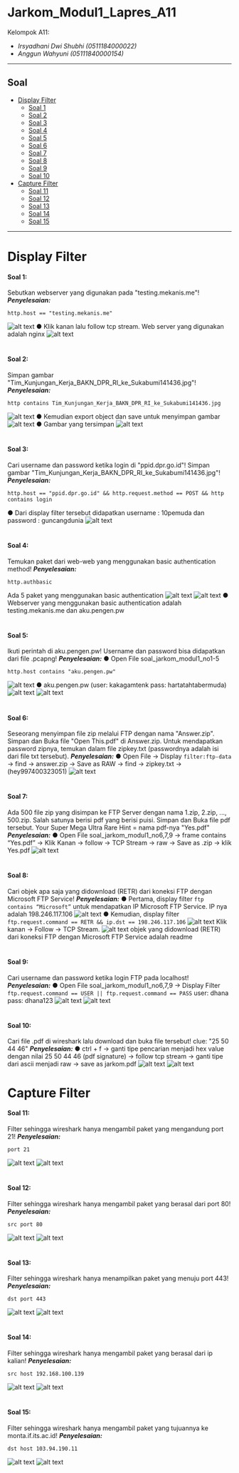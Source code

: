 # Jarkom_Modul1_Lapres_A11
Kelompok A11:
* _Irsyadhani Dwi Shubhi (0511184000022)_
* _Anggun Wahyuni (05111840000154)_

----------------------------------------------------------------
## Soal
* [Display Filter](#display-filter)
  * [Soal 1](#soal-1)
  * [Soal 2](#soal-2)
  * [Soal 3](#soal-3)
  * [Soal 4](#soal-4)
  * [Soal 5](#soal-5)
  * [Soal 6](#soal-6)
  * [Soal 7](#soal-7)
  * [Soal 8](#soal-8)
  * [Soal 9](#soal-9)
  * [Soal 10](#soal-10)
* [Capture Filter](#capture-filter)
  * [Soal 11](#soal-11)
  * [Soal 12](#soal-12)
  * [Soal 13](#soal-13)
  * [Soal 14](#soal-14)
  * [Soal 15](#soal-15)
----------------------------------------------------------------
# Display Filter
#### Soal 1:
Sebutkan webserver yang digunakan pada "testing.mekanis.me"!
_**Penyelesaian:**_
```
http.host == "testing.mekanis.me"
```
![alt text](https://github.com/irsyadhani22/Jarkom_Modul1_Lapres_A11/blob/master/gambar/soal1.1.png)
● Klik kanan lalu follow tcp stream. Web server yang digunakan adalah nginx
![alt text](https://github.com/irsyadhani22/Jarkom_Modul1_Lapres_A11/blob/master/gambar/soal1.1.png)
#
#### Soal 2:
Simpan gambar "Tim_Kunjungan_Kerja_BAKN_DPR_RI_ke_Sukabumi141436.jpg"!
_**Penyelesaian:**_
```
http contains Tim_Kunjungan_Kerja_BAKN_DPR_RI_ke_Sukabumi141436.jpg
```
![alt text](https://github.com/irsyadhani22/Jarkom_Modul1_Lapres_A11/blob/master/gambar/soal2.1.png)
● Kemudian export object dan save untuk menyimpan gambar
![alt text](https://github.com/irsyadhani22/Jarkom_Modul1_Lapres_A11/blob/master/gambar/soal2.2.png)
● Gambar yang tersimpan
![alt text](https://github.com/irsyadhani22/Jarkom_Modul1_Lapres_A11/blob/master/gambar/soal2.3.png)
#
#### Soal 3:
Cari username dan password ketika login di "ppid.dpr.go.id"!
Simpan gambar "Tim_Kunjungan_Kerja_BAKN_DPR_RI_ke_Sukabumi141436.jpg"!
_**Penyelesaian:**_
```
http.host == "ppid.dpr.go.id" && http.request.method == POST && http contains login
```
● Dari display filter tersebut didapatkan username : 10pemuda dan password : guncangdunia
![alt text](https://github.com/irsyadhani22/Jarkom_Modul1_Lapres_A11/blob/master/gambar/soal3.png)
#
#### Soal 4:
Temukan paket dari web-web yang menggunakan basic authentication method!
_**Penyelesaian:**_
```
http.authbasic
```
Ada 5 paket yang menggunakan basic authentication
![alt text](https://github.com/irsyadhani22/Jarkom_Modul1_Lapres_A11/blob/master/gambar/soal4.1.png)
![alt text](https://github.com/irsyadhani22/Jarkom_Modul1_Lapres_A11/blob/master/gambar/soal4.2.png)
● Webserver yang menggunakan basic authentication adalah testing.mekanis.me dan aku.pengen.pw
#
#### Soal 5:
Ikuti perintah di aku.pengen.pw! Username dan password bisa didapatkan dari file .pcapng!
_**Penyelesaian:**_
● Open File soal_jarkom_modul1_no1-5
```
http.host contains "aku.pengen.pw"
```
![alt text](https://github.com/irsyadhani22/Jarkom_Modul1_Lapres_A11/blob/master/gambar/soal5.1.png)
● aku.pengen.pw (user: kakagamtenk pass: hartatahtabermuda)
![alt text](https://github.com/irsyadhani22/Jarkom_Modul1_Lapres_A11/blob/master/gambar/soal5.2.png)
![alt text](https://github.com/irsyadhani22/Jarkom_Modul1_Lapres_A11/blob/master/gambar/soal5.3.png)
#
#### Soal 6:
Seseorang menyimpan file zip melalui FTP dengan nama "Answer.zip". Simpan dan Buka file "Open This.pdf" di Answer.zip. Untuk mendapatkan password zipnya, temukan dalam file zipkey.txt (passwordnya adalah isi dari file txt tersebut).
_**Penyelesaian:**_
● Open File -> Display `filter:ftp-data` -> find -> answer.zip -> Save as RAW -> find -> zipkey.txt -> (hey997400323051)
![alt text](https://github.com/irsyadhani22/Jarkom_Modul1_Lapres_A11/blob/master/gambar/soal6.png)
#
#### Soal 7:
Ada 500 file zip yang disimpan ke FTP Server dengan nama 1.zip, 2.zip, ..., 500.zip. Salah satunya berisi pdf yang berisi puisi. Simpan dan Buka file pdf tersebut.
Your Super Mega Ultra Rare Hint = nama pdf-nya "Yes.pdf"
_**Penyelesaian:**_
● Open File soal_jarkom_modul1_no6,7,9 -> frame contains “Yes.pdf” -> Klik Kanan -> follow -> TCP Stream -> raw -> Save as .zip -> klik Yes.pdf
![alt text](https://github.com/irsyadhani22/Jarkom_Modul1_Lapres_A11/blob/master/gambar/soal7.png)
#
#### Soal 8:
Cari objek apa saja yang didownload (RETR) dari koneksi FTP dengan Microsoft FTP Service!
_**Penyelesaian:**_
● Pertama, display filter `ftp contains “Microsoft”` untuk mendapatkan IP Microsoft FTP Service. IP nya adalah 198.246.117.106
![alt text](https://github.com/irsyadhani22/Jarkom_Modul1_Lapres_A11/blob/master/gambar/soal8.1.png)
● Kemudian, display filter `ftp.request.command == RETR && ip.dst == 198.246.117.106`
![alt text](https://github.com/irsyadhani22/Jarkom_Modul1_Lapres_A11/blob/master/gambar/soal8.2.png)
Klik kanan -> Follow -> TCP Stream.
![alt text](https://github.com/irsyadhani22/Jarkom_Modul1_Lapres_A11/blob/master/gambar/soal8.2.png)
objek yang didownload (RETR) dari koneksi FTP dengan Microsoft FTP Service adalah readme
#
#### Soal 9:
Cari username dan password ketika login FTP pada localhost!
_**Penyelesaian:**_
● Open File soal_jarkom_modul1_no6,7,9 -> Display Filter `ftp.request.command == USER || ftp.request.command == PASS`
user: dhana pass: dhana123
![alt text](https://github.com/irsyadhani22/Jarkom_Modul1_Lapres_A11/blob/master/gambar/soal9.1.png)
![alt text](https://github.com/irsyadhani22/Jarkom_Modul1_Lapres_A11/blob/master/gambar/soal9.2.png)
#
#### Soal 10:
Cari file .pdf di wireshark lalu download dan buka file tersebut!
clue: "25 50 44 46"
_**Penyelesaian:**_
● ctrl + f -> ganti tipe pencarian menjadi hex value dengan nilai 25 50 44 46 (pdf signature) -> follow tcp stream -> ganti tipe dari ascii menjadi raw -> save as jarkom.pdf
![alt text](https://github.com/irsyadhani22/Jarkom_Modul1_Lapres_A11/blob/master/gambar/soal10.1.png)
![alt text](https://github.com/irsyadhani22/Jarkom_Modul1_Lapres_A11/blob/master/gambar/soal10.2.png)
#
# Capture Filter
#### Soal 11:
Filter sehingga wireshark hanya mengambil paket yang mengandung port 21!
_**Penyelesaian:**_
```
port 21
```
![alt text](https://github.com/irsyadhani22/Jarkom_Modul1_Lapres_A11/blob/master/gambar/soal11.1.png)
![alt text](https://github.com/irsyadhani22/Jarkom_Modul1_Lapres_A11/blob/master/gambar/soal11.2.png)
#
#### Soal 12:
Filter sehingga wireshark hanya mengambil paket yang berasal dari port 80!
_**Penyelesaian:**_
```
src port 80
```
![alt text](https://github.com/irsyadhani22/Jarkom_Modul1_Lapres_A11/blob/master/gambar/soal12.1.png)
![alt text](https://github.com/irsyadhani22/Jarkom_Modul1_Lapres_A11/blob/master/gambar/soal12.2.png)
#
#### Soal 13:
Filter sehingga wireshark hanya menampilkan paket yang menuju port 443!
_**Penyelesaian:**_
```
dst port 443
```
![alt text](https://github.com/irsyadhani22/Jarkom_Modul1_Lapres_A11/blob/master/gambar/soal13.2.png)
![alt text](https://github.com/irsyadhani22/Jarkom_Modul1_Lapres_A11/blob/master/gambar/soal13.2.png)
#
#### Soal 14:
Filter sehingga wireshark hanya mengambil paket yang berasal dari ip kalian!
_**Penyelesaian:**_
```
src host 192.168.100.139
```
![alt text](https://github.com/irsyadhani22/Jarkom_Modul1_Lapres_A11/blob/master/gambar/soal14.1.png)
![alt text](https://github.com/irsyadhani22/Jarkom_Modul1_Lapres_A11/blob/master/gambar/soal14.2.png)
#
#### Soal 15:
Filter sehingga wireshark hanya mengambil paket yang tujuannya ke monta.if.its.ac.id!
_**Penyelesaian:**_
```
dst host 103.94.190.11
```
![alt text](https://github.com/irsyadhani22/Jarkom_Modul1_Lapres_A11/blob/master/gambar/soal15.1.png)
![alt text](https://github.com/irsyadhani22/Jarkom_Modul1_Lapres_A11/blob/master/gambar/soal15.2.png)
